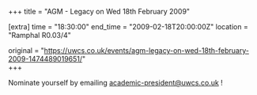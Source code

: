 +++
title = "AGM - Legacy on Wed 18th February 2009"

[extra]
time = "18:30:00"
end_time = "2009-02-18T20:00:00Z"
location = "Ramphal R0.03/4"

original = "https://uwcs.co.uk/events/agm-legacy-on-wed-18th-february-2009-1474489019651/"    
+++

Nominate yourself by emailing academic-president@uwcs.co.uk \!

